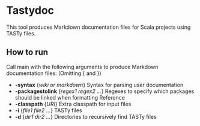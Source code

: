 # Tastydoc

This tool produces Markdown documentation files for Scala projects using TASTy files.

## How to run
Call main with the following arguments to produce Markdown documentation files: (Omitting { and })
* **-syntax** {*wiki or markdown*} Syntax for parsing user documentation
* **-packagestolink** {*regex1 regex2 ...*} Regexes to specify which packages should be linked when formatting Reference
* **-classpath** {*URI*} Extra classpath for input files
* **-i** {*file1 file2 ...*} TASTy files
* **-d** {*dir1 dir2 ...*} Directories to recursively find TASTy files